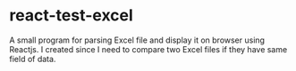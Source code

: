 # react-test-excel
A small program for parsing Excel file and display it on browser using Reactjs. 
I created since I need to compare two Excel files if they have same field of data.
